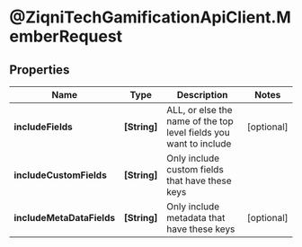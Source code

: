 # @ZiqniTechGamificationApiClient.MemberRequest

## Properties

Name | Type | Description | Notes
------------ | ------------- | ------------- | -------------
**includeFields** | **[String]** | ALL, or else the name of the top level fields you want to include | [optional] 
**includeCustomFields** | **[String]** | Only include custom fields that have these keys | 
**includeMetaDataFields** | **[String]** | Only include metadata that have these keys | [optional] 


